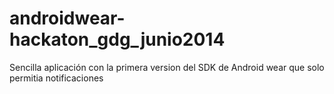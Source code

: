 androidwear-hackaton_gdg_junio2014
==================================

Sencilla aplicación con la primera version del SDK de Android wear que solo permitia notificaciones
